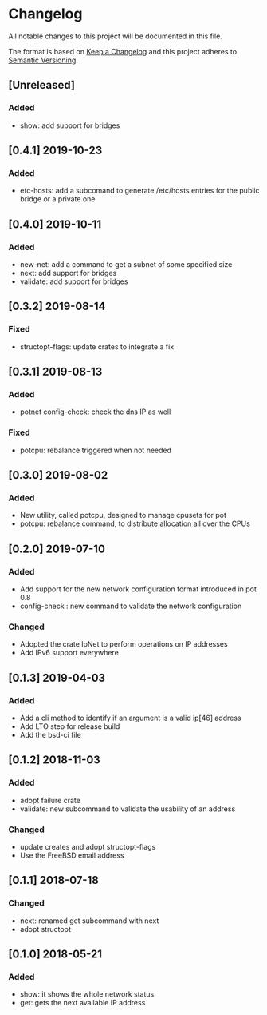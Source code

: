 # Changelog
All notable changes to this project will be documented in this file.

The format is based on [Keep a Changelog](http://keepachangelog.com/en/1.0.0/)
and this project adheres to [Semantic Versioning](http://semver.org/spec/v2.0.0.html).

## [Unreleased]
### Added
- show: add support for bridges

## [0.4.1] 2019-10-23
### Added
- etc-hosts: add a subcomand to generate /etc/hosts entries for the public bridge or a private one

## [0.4.0] 2019-10-11
### Added
- new-net: add a command to get a subnet of some specified size
- next: add support for bridges
- validate: add support for bridges

## [0.3.2] 2019-08-14
### Fixed
- structopt-flags: update crates to integrate a fix

## [0.3.1] 2019-08-13
### Added
- potnet config-check: check the dns IP as well

### Fixed
- potcpu: rebalance triggered when not needed

## [0.3.0] 2019-08-02
### Added
- New utility, called potcpu, designed to manage cpusets for pot
- potcpu: rebalance command, to distribute allocation all over the CPUs

## [0.2.0] 2019-07-10
### Added
- Add support for the new network configuration format introduced in pot 0.8
- config-check : new command to validate the network configuration

### Changed
- Adopted the crate IpNet to perform operations on IP addresses
- Add IPv6 support everywhere

## [0.1.3] 2019-04-03
### Added
- Add a cli method to identify if an argument is a valid ip[46] address
- Add LTO step for release build
- Add the bsd-ci file

## [0.1.2] 2018-11-03
### Added
- adopt failure crate
- validate: new subcommand to validate the usability of an address

### Changed
- update creates and adopt structopt-flags
- Use the FreeBSD email address

## [0.1.1] 2018-07-18
### Changed
- next: renamed get subcommand with next
- adopt structopt

## [0.1.0] 2018-05-21
### Added
- show: it shows the whole network status
- get: gets the next available IP address
